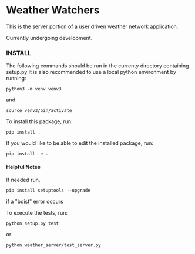 # Weather Watchers

This is the server portion of a user driven weather network application.

Currently undergoing development.

### INSTALL
The following commands should be run in the currenty directory containing setup.py
It is also recommended to use a local python environment by running:

`python3 -m venv venv3`

and

`source venv3/bin/activate`

To install this package, run:

`pip install .`

If you would like to be able to edit the installed package, run:

`pip install -e .`

#### Helpful Notes

If needed run,

`pip install setuptools --upgrade`

if a "bdist" error occurs


To execute the tests, run:

`python setup.py test`

or

`python weather_server/test_server.py`
